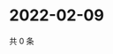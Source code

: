 # 2022-02-09

共 0 条

<!-- BEGIN WEIBO -->
<!-- 最后更新时间 Wed Feb 09 2022 11:13:59 GMT+0800 (China Standard Time) -->

<!-- END WEIBO -->
